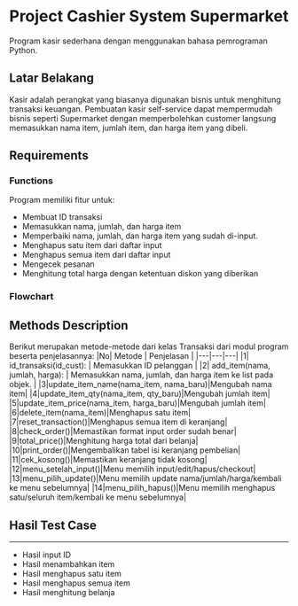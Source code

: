 # Project Cashier System Supermarket
Program kasir sederhana dengan menggunakan bahasa pemrograman Python.
## Latar Belakang
Kasir adalah perangkat yang biasanya digunakan bisnis untuk menghitung transaksi keuangan. Pembuatan kasir self-service dapat mempermudah bisnis seperti Supermarket dengan memperbolehkan customer langsung memasukkan nama item, jumlah item, dan harga item yang dibeli.
## Requirements
### Functions
Program memiliki fitur untuk:
- Membuat ID transaksi
- Memasukkan nama, jumlah, dan harga item
- Memperbaiki nama, jumlah, dan harga item yang sudah di-input.
- Menghapus satu item dari daftar input
- Menghapus semua item dari daftar input
- Mengecek pesanan
- Menghitung total harga dengan ketentuan diskon yang diberikan

### Flowchart

## Methods Description
Berikut merupakan metode-metode dari kelas Transaksi dari modul program beserta penjelasannya:
|No| Metode | Penjelasan |
|---|---|---|
|1| id_transaksi(id_cust): | Memasukkan ID pelanggan |
|2| add_item(nama, jumlah, harga): | Memasukkan nama, jumlah, dan harga item ke list pada objek. |
|3|update_item_name(nama_item, nama_baru)|Mengubah nama item|
|4|update_item_qty(nama_item, qty_baru)|Mengubah jumlah item|
|5|update_item_price(nama_item, harga_baru)|Mengubah jumlah item|
|6|delete_item(nama_item)|Menghapus satu item|
|7|reset_transaction()|Menghapus semua item di keranjang|
|8|check_order()|Memastikan format input order sudah benar|
|9|total_price()|Menghitung harga total dari belanja|
|10|print_order()|Mengembalikan tabel isi keranjang pembelian|
|11|cek_kosong()|Memastikan keranjang tidak kosong|
|12|menu_setelah_input()|Menu memilih input/edit/hapus/checkout|
|13|menu_pilih_update()|Menu memilih update nama/jumlah/harga/kembali ke menu sebelumnya|
|14|menu_pilih_hapus()|Menu memilih menghapus satu/seluruh item/kembali ke menu sebelumnya|

## Hasil Test Case
---
- Hasil input ID
- Hasil menambahkan item
- Hasil menghapus satu item
- Hasil menghapus semua item
- Hasil menghitung belanja
